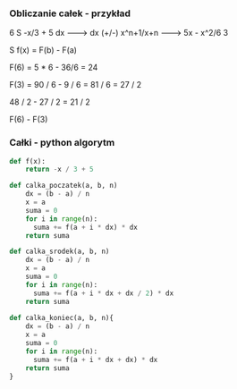 ### Obliczanie całek - przykład
6
  S  -x/3 + 5 dx ---> dx (+/-) x^n+1/x+n  ---> 5x - x^2/6
3

S f(x) = F(b) - F(a)

F(6) = 5 * 6 - 36/6 = 24

F(3) = 90 / 6 - 9 / 6 = 81 / 6 = 27 / 2 

48 / 2 - 27 / 2 = 21 / 2

F(6) - F(3)

### Całki - python algorytm

```python
def f(x):
    return -x / 3 + 5

def calka_poczatek(a, b, n)
    dx = (b - a) / n
    x = a
    suma = 0
    for i in range(n):
      suma += f(a + i * dx) * dx
    return suma

def calka_srodek(a, b, n)
    dx = (b - a) / n
    x = a
    suma = 0
    for i in range(n):
      suma += f(a + i * dx + dx / 2) * dx
    return suma
  
def calka_koniec(a, b, n){
    dx = (b - a) / n
    x = a
    suma = 0
    for i in range(n):
      suma += f(a + i * dx + dx) * dx
    return suma
}
```